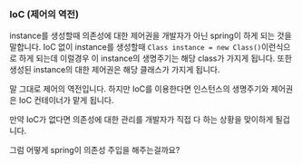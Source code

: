 ### IoC (제어의 역전)
instance를 생성할때 의존성에 대한 제어권을 개발자가 아닌 spring이 하게 되는 것을 말합니다.
IoC 없이 instance를 생성할때 `Class instance = new Class()`이런식으로 하게 되는데 이럴경우 이 instance의 생명주기는 해당 class가 가지게 됩니다.
또한 생성된 instance의 대한 제어권은 해당 클래스가 가지게 됩니다.

말 그대로 제어의 역전입니다. 하지만 IoC를 이용한다면 인스턴스의 생명주기와 제어권은 IoC 컨테이너가 맡게 됩니다.

만약 IoC가 없다면 의존성에 대한 관리를 개발자가 직접 다 하는 상황을 맞이하게 될겁니다.

그럼 어떻게 spring이 의존성 주입을 해주는걸까요?


